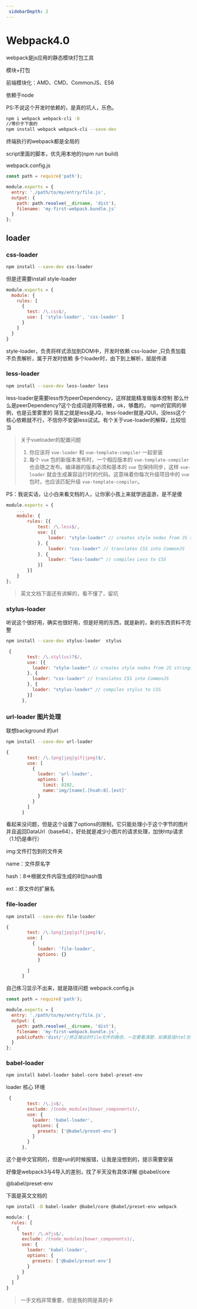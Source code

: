 ```yaml
---
 sidebarDepth: 2
---
```

# Webpack4.0
webpack是js应用的静态模块打包工具

模块+打包

前端模块化：AMD、CMD、CommonJS、ES6

依赖于node

PS:不说这个开发时依赖的，是真的坑人，乐色。

```sh
npm i webpack webpack-cli -D 
//等价于下面的
npm install webpack webpack-cli --save-dev
```
终端执行的webpack都是全局的

script里面的脚本，优先用本地的(npm run build)

webpack.config.js
```javascript
const path = require('path');

module.exports = {
  entry: './path/to/my/entry/file.js',
  output: {
    path: path.resolve(__dirname, 'dist'),
    filename: 'my-first-webpack.bundle.js'
  }
};
```
## loader 
### css-loader
```sh
npm install --save-dev css-loader
```
但是还需要install style-loader
```javascript
module.exports = {
  module: {
    rules: [
      {
        test: /\.css$/,
        use: [ 'style-loader', 'css-loader' ]
      }
    ]
  }
}
```
style-loader，负责将样式添加到DOM中，开发时依赖
css-loader ,只负责加载不负责解析，属于开发时依赖
多个loader时，由下到上解析，层层传递

### less-loader
```sh
npm install --save-dev less-loader less
```
less-loader是需要less作为peerDependency，这样就能精准做版本控制
那么什么是peerDependency?这个合成词是同等依赖，ok，够蠢的，
npm的官网的举例，也是云里雾里的
简言之就是less是JQ，less-loader就是JQUI，没less这个核心依赖就不行，不信你不安装less试试。有个关于vue-loader的解释，比较恰当

> 关于vueloader的配置问题
>1. 你应该将 `vue-loader` 和 `vue-template-compiler` 一起安装
>2. 每个 `vue` 包的新版本发布时，一个相应版本的 `vue-template-compiler` 也会随之发布。编译器的版本必须和基本的 `vue` 包保持同步，这样 `vue-loader` 就会生成兼容运行时的代码。这意味着你每次升级项目中的 `vue` 包时，也应该匹配升级 `vue-template-compiler`。

PS：我说实话，让小白来看文档的人，让你家小孩上来就学逍遥游，是不是傻

```javascript
module.exports = {
    ...
    module: {
        rules: [{
            test: /\.less$/,
            use: [{
                loader: "style-loader" // creates style nodes from JS strings
            }, {
                loader: "css-loader" // translates CSS into CommonJS
            }, {
                loader: "less-loader" // compiles Less to CSS
            }]
        }]
    }
};
```
>英文文档下面还有讲解的，看不懂了，留坑



###  stylus-loader 

听说这个很好用，确实也很好用，但是好用的东西，就是新的，新的东西资料不完整
```sh
npm install --save-dev stylus-loader  stylus
```
```javascript
 {
        test: /\.styl(us)?$/,
        use: [{
          loader: "style-loader" // creates style nodes from JS strings
        }, {
          loader: "css-loader" // translates CSS into CommonJS
        }, {
          loader: "stylus-loader" // compiles stylus to CSS
        }]
      },
```

### url-loader 图片处理
联想background 的url
```sh
npm install --save-dev url-loader
```
```javascript
{
        test: /\.(png|jpg|gif|jpeg)$/,
        use: [
          {
            loader: 'url-loader',
            options: {
              limit: 8192,
              name:'img/[name].[hsah:8].[ext]'
            }
          }
        ]
      }
```
看起来没问题，但是这个设置了options的限制，它只能处理小于这个字节的图片并且返回DataUrl（base64），好处就是减少小图片的请求处理，加快http请求（1.1仍是串行）

img:文件打包到的文件夹

name：文件原名字

hash：8=>根据文件内容生成的8位hash值

ext：原文件的扩展名
### file-loader
```sh
npm install --save-dev file-loader
```
```javascript
{
        test: /\.(png|jpg|gif|jpeg)$/,
        use: [
          {
            loader: 'file-loader',
            options: {}
            }
          
        ]
      }
```
自己练习显示不出来，就是路径问题
webpack.config.js
```javascript
const path = require('path');

module.exports = {
  entry: './path/to/my/entry/file.js',
  output: {
    path: path.resolve(__dirname, 'dist'),
    filename: 'my-first-webpack.bundle.js',
    publicPath:'dist/'//修正输出的file文件的路径，一定要看清楚，如果是连html也打包，就不需要了
  }
};
```
### babel-loader
```sh
npm install babel-loader babel-core babel-preset-env
```
loader 核心 环境
```javascript
 {
        test: /\.js$/,
        exclude: /(node_modules|bower_components)/,
        use: {
          loader: 'babel-loader',
          options: {
            presets: ['@babel/preset-env']
          }
        }
      },
```
这个是中文官网的，但是run的时候报错，让我是没想到的，提示需要安装

好像是webpack3与4导入的差别，找了半天没有具体详解
 @babel/core

 @babel/preset-env

 下面是英文文档的
 ```sh
 npm install -D babel-loader @babel/core @babel/preset-env webpack
 ```

```javascript
module: {
  rules: [
    {
      test: /\.m?js$/,
      exclude: /(node_modules|bower_components)/,
      use: {
        loader: 'babel-loader',
        options: {
          presets: ['@babel/preset-env']
        }
      }
    }
  ]
}
```
> 一手文档非常重要，但是我的网是真的卡

